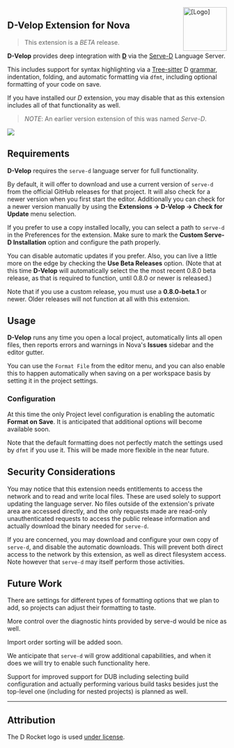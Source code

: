 <img src="https://raw.githubusercontent.com/staysail/nova-serve-d/main/rocket.png" align="right" width="100" alt="[Logo]" />

## D-Velop Extension for Nova

> This extension is a _BETA_ release.

**D-Velop** provides deep integration with [**D**][1] via the [Serve-D][2] Language Server.

This includes support for syntax highlighting via a [Tree-sitter][3] D [grammar][4], indentation,
folding, and automatic formatting via `dfmt`, including optional formatting of your
code on save.

If you have installed our _D_ extension, you may disable that as this
extension includes all of that functionality as well.

> _NOTE_: An earlier version extension of this was named _Serve-D_.

![](https://raw.githubusercontent.com/staysail/nova-serve-d/main/screenshot.png)

## Requirements

**D-Velop** requires the `serve-d` language server for full functionality.

By default, it will offer to download and use a current version of `serve-d`
from the official GitHub releases for that project. It will also check
for a newer version when you first start the editor. Additionally you can
check for a newer version manually by using the **Extensions → D-Velop → Check for Update**
menu selection.

If you prefer to use a copy installed locally, you can select a path to
`serve-d` in the Preferences for the extension. Make sure to mark the
**Custom Serve-D Installation** option and configure the path properly.

You can disable automatic updates if you prefer. Also, you can live a little
more on the edge by checking the **Use Beta Releases** option.
(Note that at this time **D-Velop** will automatically select the the most
recent 0.8.0 beta release, as that is required to function, until 0.8.0
or newer is released.)

Note that if you use a custom release, you must use a **0.8.0-beta.1** or
newer. Older releases will not function at all with this extension.

## Usage

**D-Velop** runs any time you open a local project, automatically lints all open
files, then reports errors and warnings in Nova's **Issues** sidebar
and the editor gutter.

You can use the `Format File` from the editor menu, and you can also enable
this to happen automatically when saving on a per workspace basis by setting
it in the project settings.

### Configuration

At this time the only Project level configuration is enabling the
automatic **Format on Save**. It is anticipated that additional
options will become available soon.

Note that the default formatting does not perfectly match the
settings used by `dfmt` if you use it. This will be made more
flexible in the near future.

## Security Considerations

You may notice that this extension needs entitlements to access
the network and to read and write local files. These are used
solely to support updating the language server. No files outside
of the extension's private area are accessed directly, and the
only requests made are read-only unauthenticated requests to access
the public release information and actually download the binary
needed for `serve-d`.

If you are concerned, you may download and configure your own
copy of `serve-d`, and disable the automatic downloads. This
will prevent both direct access to the network by this extension,
as well as direct filesystem access. Note however that `serve-d`
may itself perform those activities.

## Future Work

There are settings for different types of formatting options that
we plan to add, so projects can adjust their formatting to taste.

More control over the diagnostic hints provided by serve-d would be nice
as well.

Import order sorting will be added soon.

We anticipate that `serve-d` will grow additional capabilities, and when
it does we will try to enable such functionality here.

Support for improved support for DUB including selecting build configuration
and actually performing various build tasks besides just the top-level one
(including for nested projects) is planned as well.

---

## Attribution

The D Rocket logo is used [under license][2].

[1]: https://dlang.org "D Language web site"
[2]: https://github.com/Pure-D/serve-d "Serve-D repository"
[3]: https://tree-sitter.github.io "Tree-sitter web site"
[4]: https://github.com/gdamore/tree-sitter-d "D Grammar for Tree-sitter"
[5]: https://github.com/dlang-community/artwork "D community artwork"
